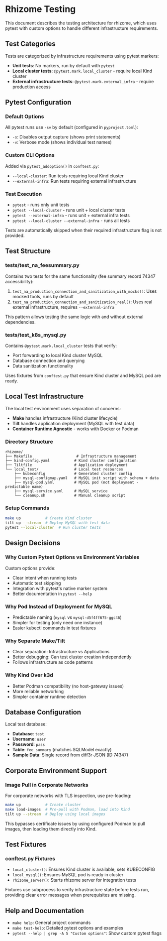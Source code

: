 # Rhizome Testing

This document describes the testing architecture for rhizome, which uses pytest with custom options to handle different infrastructure requirements.

## Test Categories

Tests are categorized by infrastructure requirements using pytest markers:

- **Unit tests**: No markers, run by default with `pytest`
- **Local cluster tests**: `@pytest.mark.local_cluster` - require local Kind cluster
- **External infrastructure tests**: `@pytest.mark.external_infra` - require production access

## Pytest Configuration

### Default Options
All pytest runs use `-sv` by default (configured in `pyproject.toml`):
- `-s`: Disables output capture (shows print statements)
- `-v`: Verbose mode (shows individual test names)

### Custom CLI Options
Added via `pytest_addoption()` in `conftest.py`:

- `--local-cluster`: Run tests requiring local Kind cluster
- `--external-infra`: Run tests requiring external infrastructure

### Test Execution
- `pytest` - runs only unit tests
- `pytest --local-cluster` - runs unit + local cluster tests
- `pytest --external-infra` - runs unit + external infra tests
- `pytest --local-cluster --external-infra` - runs all tests

Tests are automatically skipped when their required infrastructure flag is not provided.

## Test Structure

### tests/test_na_feesummary.py
Contains two tests for the same functionality (fee summary record 74347 accessibility):

1. `test_na_production_connection_and_sanitization_with_mocks()`: Uses mocked tools, runs by default
2. `test_na_production_connection_and_sanitization_real()`: Uses real external infrastructure, requires `--external-infra`

This pattern allows testing the same logic with and without external dependencies.

### tests/test_k8s_mysql.py
Contains `@pytest.mark.local_cluster` tests that verify:
- Port forwarding to local Kind cluster MySQL
- Database connection and querying
- Data sanitization functionality

Uses fixtures from `conftest.py` that ensure Kind cluster and MySQL pod are ready.

## Local Test Infrastructure

The local test environment uses separation of concerns:

- **Make** handles infrastructure (Kind cluster lifecycle)
- **Tilt** handles application deployment (MySQL with test data)
- **Container Runtime Agnostic** - works with Docker or Podman

### Directory Structure
```
rhizome/
├── Makefile                    # Infrastructure management
├── kind-config.yaml           # Kind cluster configuration
├── Tiltfile                   # Application deployment
└── local_test/                # Local test resources
    ├── kubeconfig             # Generated cluster config
    ├── mysql-configmap.yaml   # MySQL init script with schema + data
    ├── mysql-pod.yaml         # MySQL pod (not deployment - predictable name)
    ├── mysql-service.yaml     # MySQL service
    └── cleanup.sh             # Manual cleanup script
```

### Setup Commands
```bash
make up           # Create Kind cluster
tilt up --stream  # Deploy MySQL with test data
pytest --local-cluster  # Run cluster tests
```

## Design Decisions

### Why Custom Pytest Options vs Environment Variables
Custom options provide:
- Clear intent when running tests
- Automatic test skipping
- Integration with pytest's native marker system
- Better documentation in `pytest --help`

### Why Pod Instead of Deployment for MySQL
- Predictable naming (`mysql` vs `mysql-d5f4ff675-ggc46`)
- Simpler for testing (only need one instance)
- Easier kubectl commands in test fixtures

### Why Separate Make/Tilt
- Clear separation: Infrastructure vs Applications
- Better debugging: Can test cluster creation independently
- Follows infrastructure as code patterns

### Why Kind Over k3d
- Better Podman compatibility (no host-gateway issues)
- More reliable networking
- Simpler container runtime detection

## Database Configuration

Local test database:
- **Database**: `test`
- **Username**: `user`
- **Password**: `pass`
- **Table**: `fee_summary` (matches SQLModel exactly)
- **Sample Data**: Single record from diff3r JSON (ID 74347)

## Corporate Environment Support

### Image Pull in Corporate Networks
For corporate networks with TLS inspection, use pre-loading:

```bash
make up           # Create cluster
make load-images  # Pre-pull with Podman, load into Kind
tilt up --stream  # Deploy using local images
```

This bypasses certificate issues by using configured Podman to pull images, then loading them directly into Kind.

## Test Fixtures

### conftest.py Fixtures
- `local_cluster()`: Ensures Kind cluster is available, sets KUBECONFIG
- `local_mysql()`: Ensures MySQL pod is ready in cluster
- `rhizome_server()`: Starts rhizome server for integration tests

Fixtures use subprocess to verify infrastructure state before tests run, providing clear error messages when prerequisites are missing.

## Help and Documentation

- `make help`: General project commands
- `make test-help`: Detailed pytest options and examples
- `pytest --help | grep -A 5 "Custom options"`: Show custom pytest flags